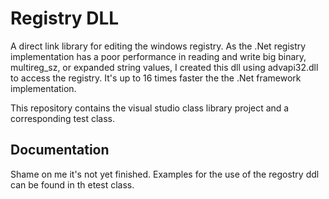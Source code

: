 # Registry DLL

A direct link library for editing the windows registry.
As the .Net registry implementation has a poor performance in reading and write big binary, multireg_sz, or expanded string values, I created this dll using advapi32.dll to access the registry.
It's up to 16 times faster the the .Net framework implementation.

This repository contains the visual studio class library project and a corresponding test class.

## Documentation

Shame on me it's not yet finished.
Examples for the use of the regostry ddl can be found in th etest class.